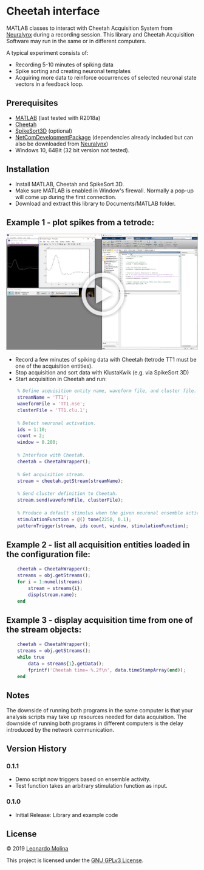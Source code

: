 # Cheetah interface
MATLAB classes to interact with Cheetah Acquisition System from [Neuralynx][Neuralynx] during a recording session.
This library and Cheetah Acquisition Software may run in the same or in different computers.

A typical experiment consists of:
* Recording 5-10 minutes of spiking data
* Spike sorting and creating neuronal templates
* Acquiring more data to reinforce occurrences of selected neuronal state vectors in a feedback loop.


## Prerequisites
* [MATLAB][MATLAB] (last tested with R2018a)
* [Cheetah][Cheetah]
* [SpikeSort3D][SpikeSort3D] (optional)
* [NetComDevelopmentPackage][NetComPartial] (dependencies already included but can also be downloaded from [Neuralynx][NetComFull])
* Windows 10, 64Bit (32 bit version not tested).

## Installation
* Install MATLAB, Cheetah and SpikeSort 3D.
* Make sure MATLAB is enabled in Window's firewall. Normally a pop-up will come up during the first connection.
* Download and extract this library to Documents/MATLAB folder.

## Example 1 - plot spikes from a tetrode:
[![Spike stream demo](cheetah-wrapper-demo.png)](https://drive.google.com/file/d/19h34s5LPmWgZJFF17zxef8f8A4bYAu90)
* Record a few minutes of spiking data with Cheetah (tetrode TT1 must be one of the acquisition entities).
* Stop acquisition and sort data with KlustaKwik (e.g. via SpikeSort 3D)
* Start acquisition in Cheetah and run:
```matlab
	% Define acquisition entity name, waveform file, and cluster file.
	streamName = 'TT1';
	waveformFile = 'TT1.nse';
	clusterFile = 'TT1.clu.1';
	
	% Detect neuronal activation.
	ids = 1:10;
	count = 2;
	window = 0.200;
	
	% Interface with Cheetah.
	cheetah = CheetahWrapper();

	% Get acquisition stream.
	stream = cheetah.getStream(streamName);

	% Send cluster definition to Cheetah.
	stream.send(waveformFile, clusterFile);

	% Produce a default stimulus when the given neuronal ensemble activates.
	stimulationFunction = @() tone(2250, 0.1);
	patternTrigger(stream, ids count, window, stimulationFunction);
```

## Example 2 - list all acquisition entities loaded in the configuration file:
```matlab
	cheetah = CheetahWrapper();
	streams = obj.getStreams();
	for i = 1:numel(streams)
		stream = streams{i};
		disp(stream.name);
	end
```

## Example 3 - display acquisition time from one of the stream objects:
```matlab
	cheetah = CheetahWrapper();
	streams = obj.getStreams();
	while true
		data = streams{1}.getData();
		fprintf('Cheetah time= %.2f\n', data.timeStampArray(end));
	end
```
## Notes
The downside of running both programs in the same computer is that your analysis scripts may take up resources needed for data acquisition. The downside of running both programs in different computers is the delay introduced by the network communication.

## Version History
### 0.1.1
* Demo script now triggers based on ensemble activity.
* Test function takes an arbitrary stimulation function as input.
### 0.1.0
* Initial Release: Library and example code

## License
© 2019 [Leonardo Molina][Leonardo Molina]

This project is licensed under the [GNU GPLv3 License][LICENSE.md].

[Leonardo Molina]: https://github.com/leomol
[MATLAB]: https://www.mathworks.com/downloads/
[Cheetah]: https://neuralynx.com/
[SpikeSort3D]: https://neuralynx.com/software/spikesort-3d
[NetComPartial]: NetComDevelopmentPackage_v3.1.0
[NetComFull]: https://neuralynx.com/software/category/development
[Neuralynx]: https://neuralynx.com
[LICENSE.md]: LICENSE.md